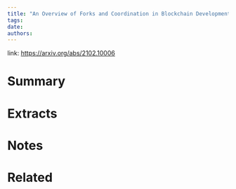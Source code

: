 ```yaml
---
title: "An Overview of Forks and Coordination in Blockchain Development"
tags: 
date:
authors:
---
```


link: https://arxiv.org/abs/2102.10006

# Summary

# Extracts

# Notes

# Related
